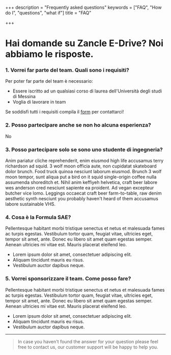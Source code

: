 +++
description = "Frequently asked questions"
keywords = ["FAQ", "How do I", "questions", "what if"]
title = "FAQ"

+++
# Hai domande su Zancle E-Drive? Noi abbiamo le risposte.

### 1. Vorrei far parte del team. Quali sono i requisiti?

Per poter far parte del team è necessario:

* Essere iscritto ad un qualsiasi corso di laurea dell'Università degli studi di Messina
* Voglia di lavorare in team

Se soddisfi tutti i requisiti compila il [form](/contact/) per contattarci!

### 2. Posso partecipare anche se non ho alcuna esperienza?

No

### 3. Posso partecipare solo se sono uno studente di ingegneria?

Anim pariatur cliche reprehenderit, enim eiusmod high life accusamus terry richardson ad squid. 3 wolf moon officia aute, non cupidatat skateboard dolor brunch. Food truck quinoa nesciunt laborum eiusmod. Brunch 3 wolf moon tempor, sunt aliqua put a bird on it squid single-origin coffee nulla assumenda shoreditch et. Nihil anim keffiyeh helvetica, craft beer labore wes anderson cred nesciunt sapiente ea proident. Ad vegan excepteur butcher vice lomo. Leggings occaecat craft beer farm-to-table, raw denim aesthetic synth nesciunt you probably haven't heard of them accusamus labore sustainable VHS.

### 4. Cosa è la Formula SAE?

Pellentesque habitant morbi tristique senectus et netus et malesuada fames ac turpis egestas. Vestibulum tortor quam, feugiat vitae, ultricies eget, tempor sit amet, ante. Donec eu libero sit amet quam egestas semper. Aenean ultricies mi vitae est. Mauris placerat eleifend leo.

* Lorem ipsum dolor sit amet, consectetuer adipiscing elit.
* Aliquam tincidunt mauris eu risus.
* Vestibulum auctor dapibus neque.

### 5. Vorrei sponsorizzare il team. Come posso fare?

Pellentesque habitant morbi tristique senectus et netus et malesuada fames ac turpis egestas. Vestibulum tortor quam, feugiat vitae, ultricies eget, tempor sit amet, ante. Donec eu libero sit amet quam egestas semper. Aenean ultricies mi vitae est. Mauris placerat eleifend leo.

* Lorem ipsum dolor sit amet, consectetuer adipiscing elit.
* Aliquam tincidunt mauris eu risus.
* Vestibulum auctor dapibus neque.

***

> In case you haven't found the answer for your question please feel free to contact us, our customer support will be happy to help you.